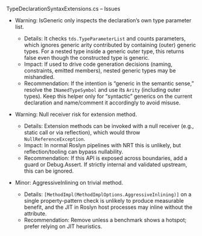 TypeDeclarationSyntaxExtensions.cs – Issues

- Warning: IsGeneric only inspects the declaration’s own type parameter list.
  - Details: It checks `tds.TypeParameterList` and counts parameters, which ignores generic arity contributed by containing (outer) generic types. For a nested type inside a generic outer type, this returns false even though the constructed type is generic.
  - Impact: If used to drive code generation decisions (naming, constraints, emitted members), nested generic types may be mishandled.
  - Recommendation: If the intention is “generic in the semantic sense,” resolve the `INamedTypeSymbol` and use its `Arity` (including outer types). Keep this helper only for “syntactic” generics on the current declaration and name/comment it accordingly to avoid misuse.

- Warning: Null receiver risk for extension method.
  - Details: Extension methods can be invoked with a null receiver (e.g., static call or via reflection), which would throw `NullReferenceException`.
  - Impact: In normal Roslyn pipelines with NRT this is unlikely, but reflection/tooling can bypass nullability.
  - Recommendation: If this API is exposed across boundaries, add a guard or Debug.Assert. If strictly internal and validated upstream, this can be ignored.

- Minor: AggressiveInlining on trivial method.
  - Details: `[MethodImpl(MethodImplOptions.AggressiveInlining)]` on a single property-pattern check is unlikely to produce measurable benefit, and the JIT in Roslyn host processes may inline without the attribute.
  - Recommendation: Remove unless a benchmark shows a hotspot; prefer relying on JIT heuristics.
